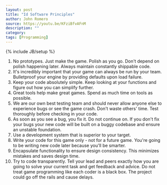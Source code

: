 ```yaml
---
layout: post
title: "Id Software Principles"
author: John Romero
source: https://youtu.be/KFziBfvAFnM
description: ""
category:
tags: [Programming]
---
```

{% include JB/setup %}

1. No prototypes. Just make the game. Polish as you go. Don't depend on polish happening later. Always maintain constantly shippable code.
2. It's incredibly important that your game can always be run by your team. Bulletproof your engine by providing defaults upon load failure.
3. Keep your code absolutely simple. Keep looking at your functions and figure out how you can simplify further.
4. Great tools help make great games. Spend as much time on tools as possible.
5. We are our own best testing team and should never allow anyone else to experience bugs or see the game crash. Don't waste others' time. Test thoroughly before checking in your code.
6. As soon as you see a bug, you fix it. Do not continue on. If you don't fix your bugs your new code will be built on a buggy codebase and ensure an unstable foundation.
7. Use a development system that is superior to your target.
8. Write your code for this game only - not for a future game. You're going to be writing new code later because you'll be smarter.
9. Encapsulate functionality to ensure design consistency. This minimizes mistakes and saves design time.
10. Try to code transparently. Tell your lead and peers exactly how you are going to solve your current task and get feedback and advice. Do not treat game programming like each coder is a black box. The project could go off the rails and cause delays.
